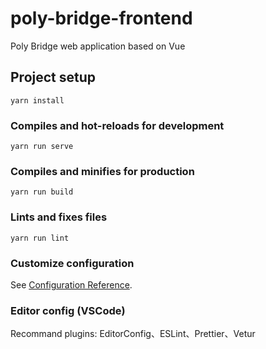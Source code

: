 # poly-bridge-frontend

Poly Bridge web application based on Vue

## Project setup

```
yarn install
```

### Compiles and hot-reloads for development

```
yarn run serve
```

### Compiles and minifies for production

```
yarn run build
```

### Lints and fixes files

```
yarn run lint
```

### Customize configuration

See [Configuration Reference](https://cli.vuejs.org/config/).

### Editor config (VSCode)

Recommand plugins: EditorConfig、ESLint、Prettier、Vetur
